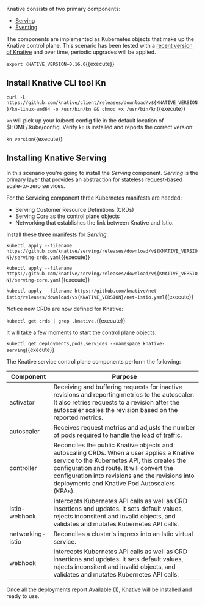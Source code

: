 Knative consists of two primary components:

- [Serving](https://knative.dev/docs/serving/)
- [Eventing](https://knative.dev/docs/eventing/)

The components are implemented as Kubernetes objects that make up the Knative control plane. This scenario has been tested with a [recent version of Knative](https://github.com/knative/client/releases) and over time, periodic upgrades will be applied.

`export KNATIVE_VERSION=0.16.0`{{execute}}

## Install Knative CLI tool Kn

`curl -L https://github.com/knative/client/releases/download/v${KNATIVE_VERSION}/kn-linux-amd64 -o /usr/bin/kn && chmod +x /usr/bin/kn`{{execute}}

`kn` will pick up your kubectl config file in the default location of $HOME/.kube/config. Verify `kn` is installed and reports the correct version:

`kn version`{{execute}}

## Installing Knative Serving

In this scenario you're going to install the _Serving_ component. _Serving_ is the primary layer that provides an abstraction for stateless request-based scale-to-zero services.

For the Servicing component three Kubernetes manifests are needed:

- Serving Customer Resource Definitions (CRDs)
- Serving Core as the control plane objects
- Networking that establishes the link between Knative and Istio.

Install these three manifests for _Serving_:

`kubectl apply --filename https://github.com/knative/serving/releases/download/v${KNATIVE_VERSION}/serving-crds.yaml`{{execute}}

`kubectl apply --filename https://github.com/knative/serving/releases/download/v${KNATIVE_VERSION}/serving-core.yaml`{{execute}}

`kubectl apply --filename https://github.com/knative/net-istio/releases/download/v${KNATIVE_VERSION}/net-istio.yaml`{{execute}}

Notice new CRDs are now defined for Knative:

`kubectl get crds | grep .knative.`{{execute}}

It will take a few moments to start the control plane objects:

`kubectl get deployments,pods,services --namespace knative-serving`{{execute}}

The Knative service control plane components perform the following:

| Component        | Purpose     |
| ---------------- | ----------- |
| activator        | Receiving and buffering requests for inactive revisions and reporting metrics to the autoscaler. It also retries requests to a revision after the autoscaler scales the revision based on the reported metrics. |
| autoscaler       | Receives request metrics and adjusts the number of pods required to handle the load of traffic. |
| controller       | Reconciles the public Knative objects and autoscaling CRDs. When a user applies a Knative service to the Kubernetes API, this creates the configuration and route. It will convert the configuration into revisions and the revisions into deployments and Knative Pod Autoscalers (KPAs). |
| istio-webhook    | Intercepts Kubernetes API calls as well as CRD insertions and updates. It sets default values, rejects inconsitent and invalid objects, and validates and mutates Kubernetes API calls. |
| networking-istio | Reconciles a cluster's ingress into an Istio virtual service. |
| webhook          | Intercepts Kubernetes API calls as well as CRD insertions and updates. It sets default values, rejects inconsitent and invalid objects, and validates and mutates Kubernetes API calls.        |

Once all the deployments report Available (1), Knative will be installed and ready to use.
